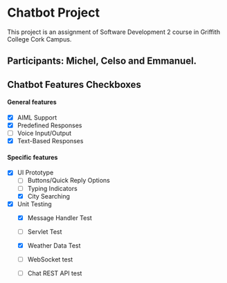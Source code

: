 # Chatbot Project
This project is an assignment of Software Development 2 course in Griffith College Cork Campus.
## Participants: Michel, Celso and Emmanuel.
## Chatbot Features Checkboxes
#### General features
- [X] AIML Support
- [X] Predefined Responses
- [ ] Voice Input/Output
- [X] Text-Based Responses

#### Specific features
- [X] UI Prototype
  - [ ] Buttons/Quick Reply Options
  - [ ] Typing Indicators
  - [X] City Searching
- [X] Unit Testing
  - [X] Message Handler Test
  - [ ] Servlet Test
  - [X] Weather Data Test
  - [ ] WebSocket test
  - [ ] Chat REST API test


